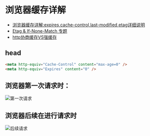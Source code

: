 # 浏览器缓存详解

- [浏览器缓存详解:expires,cache-control,last-modified,etag详细说明](http://blog.csdn.net/eroswang/article/details/8302191)
- [Etag & If-None-Match 专题](https://www.cnblogs.com/softidea/p/5986339.html)
- [http协商缓存VS强缓存](https://www.cnblogs.com/wonyun/p/5524617.html)

## head

```html
<meta http-equiv="Cache-Control" content="max-age=0" />
<meta http-equiv="Expires" content="0" />
```

## 浏览器第一次请求时：

![第一次请求](../imgs/第一次请求.png)

## 浏览器后续在进行请求时
![后续请求](../imgs/后续请求.png)